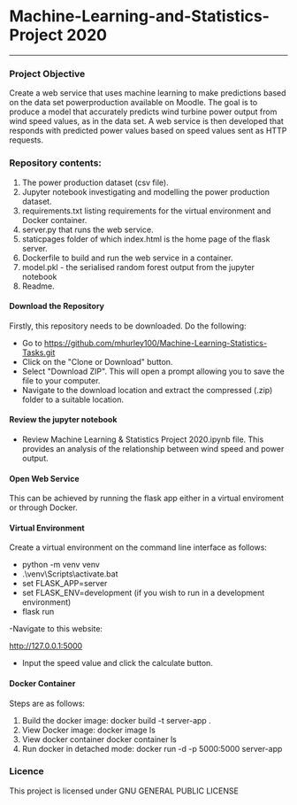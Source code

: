 # Machine-Learning-and-Statistics-Project 2020

***


### Project Objective
Create a web service that uses machine learning to make predictions based on the data set powerproduction available on Moodle. The goal is to produce a model that accurately predicts wind turbine power output from wind speed values, as in the data set. A web service is then developed that responds with predicted power values based on speed values sent as HTTP requests.

###  Repository contents:

1. The power production dataset (csv file).
2. Jupyter notebook investigating and modelling the power production dataset.
3. requirements.txt listing requirements for the virtual environment and Docker container.
4. server.py  that runs the web service.
5. staticpages folder of which index.html is the home page of the flask server.
6. Dockerfile to build and run the web service in a container.
7. model.pkl - the serialised random forest output from the jupyter notebook
8. Readme.


#### Download the Repository

Firstly, this repository needs to be downloaded.  Do the following:

- Go to https://github.com/mhurley100/Machine-Learning-Statistics-Tasks.git
- Click on the "Clone or Download" button.
- Select "Download ZIP". This will open a prompt allowing you to save the file to your computer.
- Navigate to the download location and extract the compressed (.zip) folder to a suitable location.

#### Review the jupyter notebook 
- Review Machine Learning & Statistics Project 2020.ipynb file.  This provides an analysis of the relationship between wind speed and power output.

#### Open Web Service

This can be achieved by running the flask app either in a virtual enviroment or through Docker.

####  Virtual Environment

Create a virtual environment on the command line interface as follows:
- python -m venv venv
- .\venv\Scripts\activate.bat
- set FLASK_APP=server
- set FLASK_ENV=development (if you wish to run in a development environment)
- flask run

-Navigate to this website:

http://127.0.0.1:5000

- Input the speed value and click the calculate button.

#### Docker Container

Steps are as follows:
1. Build the docker image:          docker build -t server-app .
2. View Docker image:               docker image ls
3. View docker container            docker container ls
4. Run docker in detached mode:     docker run -d -p 5000:5000 server-app


 ### Licence 
 
 This project is licensed under GNU GENERAL PUBLIC LICENSE